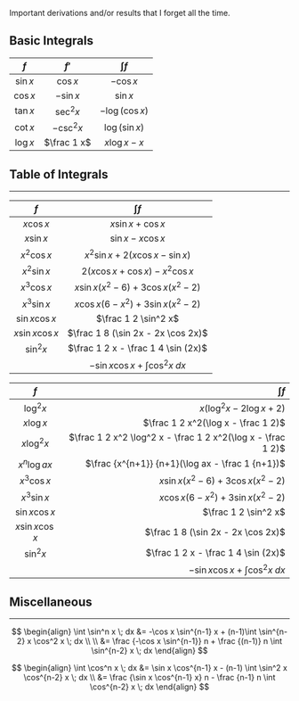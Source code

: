 Important derivations and/or results that I forget all the time.

## Basic  Integrals

| $f$       | $f'$         | $\int f$        |
| :-------: | :---------: | :------------: |
| $\sin x$   | $\cos x$     | $-\cos x$       |
| $\cos x$   | $-\sin x$    | $\sin x$        |
| $\tan x$   | $\sec^2 x$   | $-\log (\cos x)$ |
| $\cot x$   | $-\csc^2 x$  | $\log(\sin x)$   |
| $\log x$   | $\frac 1 x$  | $x\log x - x$    |

## Table of Integrals

---

| $f$           | $\int f$                               |
| :-----------: | :-----------------------------------: |
| $x \cos x$     | $x \sin x + \cos x$                     |
| $x \sin x$     | $\sin x - x \cos x$                     |
| $x^2 \cos x$   | $x^2\sin x + 2(x \cos x - \sin x)$        |
| $x^2 \sin x$   | $2(x \cos x + \cos x) - x^2\cos x$       |
| $x^3 \cos x$   | $x \sin x(x^2 - 6) + 3\cos x(x^2 - 2)$    |
| $x^3 \sin x$   | $x \cos x(6 - x^2) + 3\sin x(x^2 - 2)$ |
| $\sin x \cos x$   | $\frac 1 2 \sin^2 x$ |
| $x \sin x \cos x$   | $\frac 1 8 (\sin 2x - 2x \cos 2x)$ |
| $\sin^2x$ | $\frac 1 2 x - \frac 1 4 \sin (2x)$ |
|| $-\sin x\cos x + \int \cos^2 x \; dx$ |

| $f$       | $\int f$ |
| :-----:   | -------: |
| $\log^2 x$   | $x(\log^2 x -2 \log x + 2)$ |
| $x \log x$   | $\frac 1 2 x^2(\log x - \frac 1 2)$ |
| $x \log^2 x$   | $\frac 1 2 x^2 \log^2 x - \frac 1 2 x^2(\log x - \frac 1 2)$ |
| $x^n \log ax$   | $\frac {x^{n+1}} {n+1}(\log ax - \frac 1 {n+1})$ |
| $x^3 \cos x$   | $x \sin x(x^2 - 6) + 3\cos x(x^2 - 2)$ |
| $x^3 \sin x$   | $x \cos x(6 - x^2) + 3\sin x(x^2 - 2)$ |
| $\sin x \cos x$   | $\frac 1 2 \sin^2 x$ |
| $x \sin x \cos x$   | $\frac 1 8 (\sin 2x - 2x \cos 2x)$ |
| $\sin^2x$ | $\frac 1 2 x - \frac 1 4 \sin (2x)$ |
|| $-\sin x\cos x + \int \cos^2 x \; dx$ |

## Miscellaneous

---

$$
\begin{align}
\int \sin^n x \; dx &= -\cos x \sin^{n-1} x + (n-1)\int \sin^{n-2} x \cos^2 x \; dx \\ \\
&= \frac {-\cos x \sin^{n-1}} n + \frac {(n-1)} n \int \sin^{n-2} x \; dx
\end{align}
$$

$$
\begin{align}
\int \cos^n x \; dx &= \sin x \cos^{n-1} x - (n-1) \int \sin^2 x \cos^{n-2} x \; dx \\
&= \frac {\sin x \cos^{n-1} x} n - \frac {n-1} n \int \cos^{n-2} x \; dx
\end{align}
$$